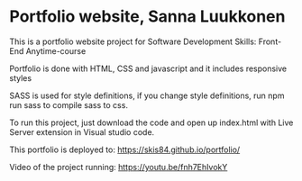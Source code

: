 # Portfolio website, Sanna Luukkonen

This is a portfolio website project for Software Development Skills: Front-End Anytime-course

Portfolio is done with HTML, CSS and javascript and it includes responsive styles

SASS is used for style definitions, if you change style definitions, run npm run sass to compile sass to css.

To run this project, just download the code and open up index.html with Live Server extension in Visual studio code.

This portfolio is deployed to: https://skis84.github.io/portfolio/

Video of the project running: https://youtu.be/fnh7EhIvokY
